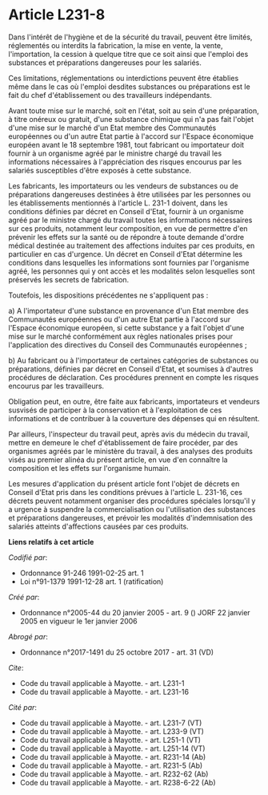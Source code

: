 # Article L231-8

Dans l'intérêt de l'hygiène et de la sécurité du travail, peuvent être limités, réglementés ou interdits la fabrication, la
mise en vente, la vente, l'importation, la cession à quelque titre que ce soit ainsi que l'emploi des substances et
préparations dangereuses pour les salariés.

Ces limitations, réglementations ou interdictions peuvent être établies même dans le cas où l'emploi desdites substances ou
préparations est le fait du chef d'établissement ou des travailleurs indépendants.

Avant toute mise sur le marché, soit en l'état, soit au sein d'une préparation, à titre onéreux ou gratuit, d'une substance
chimique qui n'a pas fait l'objet d'une mise sur le marché d'un Etat membre des Communautés européennes ou d'un autre Etat
partie à l'accord sur l'Espace économique européen avant le 18 septembre 1981, tout fabricant ou importateur doit fournir à
un organisme agréé par le ministre chargé du travail les informations nécessaires à l'appréciation des risques encourus par
les salariés susceptibles d'être exposés à cette substance.

Les fabricants, les importateurs ou les vendeurs de substances ou de préparations dangereuses destinées à être utilisées par
les personnes ou les établissements mentionnés à l'article L. 231-1 doivent, dans les conditions définies par décret en
Conseil d'Etat, fournir à un organisme agréé par le ministre chargé du travail toutes les informations nécessaires sur ces
produits, notamment leur composition, en vue de permettre d'en prévenir les effets sur la santé ou de répondre à toute
demande d'ordre médical destinée au traitement des affections induites par ces produits, en particulier en cas d'urgence. Un
décret en Conseil d'Etat détermine les conditions dans lesquelles les informations sont fournies par l'organisme agréé, les
personnes qui y ont accès et les modalités selon lesquelles sont préservés les secrets de fabrication.

Toutefois, les dispositions précédentes ne s'appliquent pas :

a) A l'importateur d'une substance en provenance d'un Etat membre des Communautés européennes ou d'un autre Etat partie à
l'accord sur l'Espace économique européen, si cette substance y a fait l'objet d'une mise sur le marché conformément aux
règles nationales prises pour l'application des directives du Conseil des Communautés européennes ;

b) Au fabricant ou à l'importateur de certaines catégories de substances ou préparations, définies par décret en Conseil
d'Etat, et soumises à d'autres procédures de déclaration. Ces procédures prennent en compte les risques encourus par les
travailleurs.

Obligation peut, en outre, être faite aux fabricants, importateurs et vendeurs susvisés de participer à la conservation et à
l'exploitation de ces informations et de contribuer à la couverture des dépenses qui en résultent.

Par ailleurs, l'inspecteur du travail peut, après avis du médecin du travail, mettre en demeure le chef d'établissement de
faire procéder, par des organismes agréés par le ministère du travail, à des analyses des produits visés au premier alinéa du
présent article, en vue d'en connaître la composition et les effets sur l'organisme humain.

Les mesures d'application du présent article font l'objet de décrets en Conseil d'Etat pris dans les conditions prévues à
l'article L. 231-16, ces décrets peuvent notamment organiser des procédures spéciales lorsqu'il y a urgence à suspendre la
commercialisation ou l'utilisation des substances et préparations dangereuses, et prévoir les modalités d'indemnisation des
salariés atteints d'affections causées par ces produits.

**Liens relatifs à cet article**

_Codifié par_:

  - Ordonnance 91-246 1991-02-25 art. 1
  - Loi n°91-1379 1991-12-28 art. 1 (ratification)

_Créé par_:

  - Ordonnance n°2005-44 du 20 janvier 2005 - art. 9 () JORF 22 janvier 2005 en vigueur le 1er janvier 2006

_Abrogé par_:

  - Ordonnance n°2017-1491 du 25 octobre 2017 - art. 31 (VD)

_Cite_:

  - Code du travail applicable à Mayotte. - art. L231-1
  - Code du travail applicable à Mayotte. - art. L231-16

_Cité par_:

  - Code du travail applicable à Mayotte. - art. L231-7 (VT)
  - Code du travail applicable à Mayotte. - art. L233-9 (VT)
  - Code du travail applicable à Mayotte. - art. L251-1 (VT)
  - Code du travail applicable à Mayotte. - art. L251-14 (VT)
  - Code du travail applicable à Mayotte. - art. R231-14 (Ab)
  - Code du travail applicable à Mayotte. - art. R231-5 (Ab)
  - Code du travail applicable à Mayotte. - art. R232-62 (Ab)
  - Code du travail applicable à Mayotte. - art. R238-6-22 (Ab)
